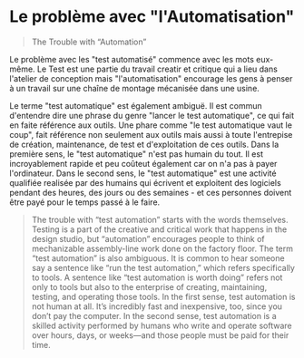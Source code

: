 # Le problème avec "l'Automatisation"

> The Trouble with “Automation”

Le problème avec les "test automatisé" commence avec les mots eux-même. Le Test est une partie du travail creatir et critique qui a lieu dans l'atelier de conception mais "l'automatisation" encourage les gens à penser à un travail sur une chaîne de montage mécanisée dans une usine.

Le terme "test automatique" est également ambiguë. Il est commun d'entendre dire une phrase du genre "lancer le test automatique", ce qui fait en faite référence aux outils. Une phare comme "le test automatique vaut le coup", fait référence non seulement aux outils mais aussi à toute l'entrepise de création, maintenance, de test et d'exploitation de ces outils. Dans la première sens, le "test automatique" n'est pas humain du tout. Il est incroyablement rapide et peu coûteut également car on n'a pas à payer l'ordinateur. Dans le second sens, le "test automatique" est une activité qualifiée realisée par des humains qui écrivent et exploitent des logiciels pendant des heures, des jours ou des semaines - et ces personnes doivent être payé pour le temps passé à le faire.

> The trouble with “test automation” starts with the words themselves. Testing is a part of the creative and critical work that happens in the design studio, but “automation” encourages people to think of mechanizable assembly-line work done on the factory floor.
The term “test automation” is also ambiguous. It is common to hear someone say a sentence like “run the test automation,” which refers specifically to tools. A sentence like “test automation is worth doing” refers not only to tools but also to the enterprise of creating, maintaining, testing, and operating those tools. In the first sense, test automation is not human at all. It’s incredibly fast and inexpensive, too, since you don’t pay the computer. In the second sense, test automation is a skilled activity performed by humans who write and operate software over hours, days, or weeks—and those people must be paid for their time.

